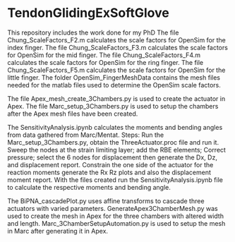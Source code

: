 # TendonGlidingExSoftGlove
This repository includes the work done for my PhD 
The file Chung_ScaleFactors_F2.m calculates the scale factors for OpenSim for the index finger.
The file Chung_ScaleFactors_F3.m calculates the scale factors for OpenSim for the mid finger.
The file Chung_ScaleFactors_F4.m calculates the scale factors for OpenSim for the ring finger.
The file Chung_ScaleFactors_F5.m calculates the scale factors for OpenSim for the little finger.
The folder OpenSim_FingerMeshData contains the mesh files needed for the matlab files used to determine the OpenSim scale factors.

The file Apex_mesh_create_3Chambers.py is used to create the actuator in Apex.
The file Marc_setup_3Chambers.py is used to setup the chambers after the Apex mesh files have been created.

The SensitivityAnalysis.ipynb calculates the moments and bending angles from data gathered from Marc/Mentat.
Steps: Run the Marc_setup_3Chambers.py, obtain the ThreeActuator.proc file and run it. Sweep the nodes at the strain limiting layer; add the RBE elements; Correct pressure; select the 6 nodes for displacement then generate the Dx, Dz, and displacement report. 
Constrain the one side of the actuator for the reaction moments generate the Rx Rz plots and also the displacement moment report.
With the files created run the SensitivityAnalysis.ipynb file to calculate the respective moments and bending angle.

The BiPNA_cascadePlot.py uses affine transforms to cascade three actuators with varied parameters.
GenerateApex3ChamberMesh.py was used to create the mesh in Apex for the three chambers with altered width and length.
Marc_3ChamberSetupAutomation.py is used to setup the mesh in Marc after generating it in Apex.
